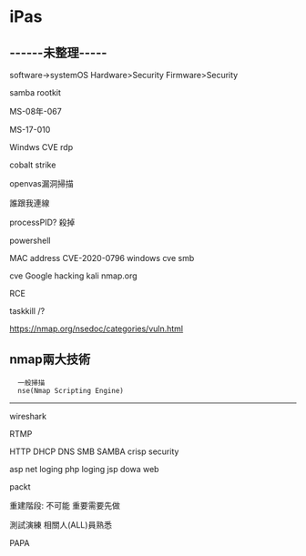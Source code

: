 # iPas

## ------未整理-----

software->systemOS
Hardware>Security
Firmware>Security

samba
rootkit
   

MS-08年-067

MS-17-010

Windws CVE rdp

cobalt strike

openvas漏洞掃描

誰跟我連線

processPID?
殺掉

powershell

MAC address
CVE-2020-0796
windows cve smb

cve
Google hacking
kali
nmap.org

RCE

taskkill /?

https://nmap.org/nsedoc/categories/vuln.html

nmap兩大技術 
---
      一般掃描  
      nse(Nmap Scripting Engine)
---



wireshark

RTMP

HTTP
DHCP
DNS
SMB
SAMBA
crisp security



asp net loging
php loging
jsp dowa web

packt

重建階段:
不可能
重要需要先做

測試演練
相關人(ALL)員熟悉

PAPA

